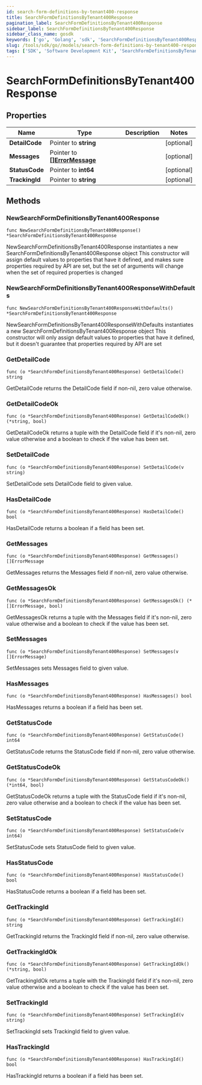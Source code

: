 ```yaml
---
id: search-form-definitions-by-tenant400-response
title: SearchFormDefinitionsByTenant400Response
pagination_label: SearchFormDefinitionsByTenant400Response
sidebar_label: SearchFormDefinitionsByTenant400Response
sidebar_class_name: gosdk
keywords: ['go', 'Golang', 'sdk', 'SearchFormDefinitionsByTenant400Response', 'SearchFormDefinitionsByTenant400Response'] 
slug: /tools/sdk/go//models/search-form-definitions-by-tenant400-response
tags: ['SDK', 'Software Development Kit', 'SearchFormDefinitionsByTenant400Response', 'SearchFormDefinitionsByTenant400Response']
---
```


# SearchFormDefinitionsByTenant400Response

## Properties

Name | Type | Description | Notes
------------ | ------------- | ------------- | -------------
**DetailCode** | Pointer to **string** |  | [optional] 
**Messages** | Pointer to [**[]ErrorMessage**](error-message) |  | [optional] 
**StatusCode** | Pointer to **int64** |  | [optional] 
**TrackingId** | Pointer to **string** |  | [optional] 

## Methods

### NewSearchFormDefinitionsByTenant400Response

`func NewSearchFormDefinitionsByTenant400Response() *SearchFormDefinitionsByTenant400Response`

NewSearchFormDefinitionsByTenant400Response instantiates a new SearchFormDefinitionsByTenant400Response object
This constructor will assign default values to properties that have it defined,
and makes sure properties required by API are set, but the set of arguments
will change when the set of required properties is changed

### NewSearchFormDefinitionsByTenant400ResponseWithDefaults

`func NewSearchFormDefinitionsByTenant400ResponseWithDefaults() *SearchFormDefinitionsByTenant400Response`

NewSearchFormDefinitionsByTenant400ResponseWithDefaults instantiates a new SearchFormDefinitionsByTenant400Response object
This constructor will only assign default values to properties that have it defined,
but it doesn't guarantee that properties required by API are set

### GetDetailCode

`func (o *SearchFormDefinitionsByTenant400Response) GetDetailCode() string`

GetDetailCode returns the DetailCode field if non-nil, zero value otherwise.

### GetDetailCodeOk

`func (o *SearchFormDefinitionsByTenant400Response) GetDetailCodeOk() (*string, bool)`

GetDetailCodeOk returns a tuple with the DetailCode field if it's non-nil, zero value otherwise
and a boolean to check if the value has been set.

### SetDetailCode

`func (o *SearchFormDefinitionsByTenant400Response) SetDetailCode(v string)`

SetDetailCode sets DetailCode field to given value.

### HasDetailCode

`func (o *SearchFormDefinitionsByTenant400Response) HasDetailCode() bool`

HasDetailCode returns a boolean if a field has been set.

### GetMessages

`func (o *SearchFormDefinitionsByTenant400Response) GetMessages() []ErrorMessage`

GetMessages returns the Messages field if non-nil, zero value otherwise.

### GetMessagesOk

`func (o *SearchFormDefinitionsByTenant400Response) GetMessagesOk() (*[]ErrorMessage, bool)`

GetMessagesOk returns a tuple with the Messages field if it's non-nil, zero value otherwise
and a boolean to check if the value has been set.

### SetMessages

`func (o *SearchFormDefinitionsByTenant400Response) SetMessages(v []ErrorMessage)`

SetMessages sets Messages field to given value.

### HasMessages

`func (o *SearchFormDefinitionsByTenant400Response) HasMessages() bool`

HasMessages returns a boolean if a field has been set.

### GetStatusCode

`func (o *SearchFormDefinitionsByTenant400Response) GetStatusCode() int64`

GetStatusCode returns the StatusCode field if non-nil, zero value otherwise.

### GetStatusCodeOk

`func (o *SearchFormDefinitionsByTenant400Response) GetStatusCodeOk() (*int64, bool)`

GetStatusCodeOk returns a tuple with the StatusCode field if it's non-nil, zero value otherwise
and a boolean to check if the value has been set.

### SetStatusCode

`func (o *SearchFormDefinitionsByTenant400Response) SetStatusCode(v int64)`

SetStatusCode sets StatusCode field to given value.

### HasStatusCode

`func (o *SearchFormDefinitionsByTenant400Response) HasStatusCode() bool`

HasStatusCode returns a boolean if a field has been set.

### GetTrackingId

`func (o *SearchFormDefinitionsByTenant400Response) GetTrackingId() string`

GetTrackingId returns the TrackingId field if non-nil, zero value otherwise.

### GetTrackingIdOk

`func (o *SearchFormDefinitionsByTenant400Response) GetTrackingIdOk() (*string, bool)`

GetTrackingIdOk returns a tuple with the TrackingId field if it's non-nil, zero value otherwise
and a boolean to check if the value has been set.

### SetTrackingId

`func (o *SearchFormDefinitionsByTenant400Response) SetTrackingId(v string)`

SetTrackingId sets TrackingId field to given value.

### HasTrackingId

`func (o *SearchFormDefinitionsByTenant400Response) HasTrackingId() bool`

HasTrackingId returns a boolean if a field has been set.


